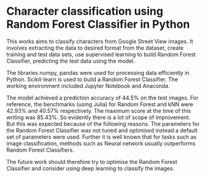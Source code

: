 # Character classification using Random Forest Classifier in Python

This works aims to classify characters from Google Street View images. It involves extracting the data to desired format from the dataset, create training and test data sets, use supervised learning to build Random Forest Classifier, predicting the test data using the model.

The libraries numpy, pandas were used for processing data efficiently in Python. Scikit-learn is used to build a Random Forest Classifier. The working environment included Jupyter Notebook and Anaconda.

The model achieved a prediction accuracy of 44.5% on the test images. For reference, the benchmarks (using Julia) for Random Forest and kNN were 42.93% and 40.57% respectively. The maximum score at the time of this writing was 85.43%.
So evidently there is a lot of scope of improvement. But this was expected because of the following reasons.
The parameters for the Random Forest Classifier was not tuned and optimised instead a default set of parameters were used.
Further it is well known that for tasks such as image classification, methods such as Neural network usually outperforms Random Forest Classifiers.

The future work should therefore try to optimise the Random Forest Classifier and consider using deep learning to classify the images.


